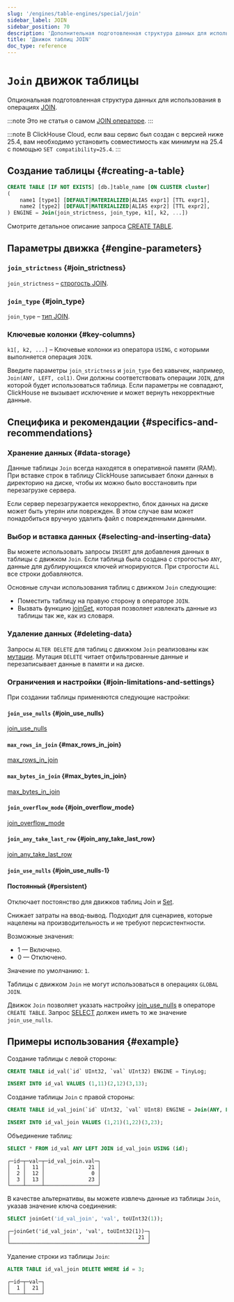 ```yaml
---
slug: '/engines/table-engines/special/join'
sidebar_label: JOIN
sidebar_position: 70
description: 'Дополнительная подготовленная структура данных для использования в'
title: 'Движок таблиц JOIN'
doc_type: reference
---
```

# `Join` движок таблицы

Опциональная подготовленная структура данных для использования в операциях [JOIN](/sql-reference/statements/select/join).

:::note
Это не статья о самом [JOIN операторе](/sql-reference/statements/select/join).
:::

:::note
В ClickHouse Cloud, если ваш сервис был создан с версией ниже 25.4, вам необходимо установить совместимость как минимум на 25.4 с помощью `SET compatibility=25.4`.
:::

## Создание таблицы {#creating-a-table}

```sql
CREATE TABLE [IF NOT EXISTS] [db.]table_name [ON CLUSTER cluster]
(
    name1 [type1] [DEFAULT|MATERIALIZED|ALIAS expr1] [TTL expr1],
    name2 [type2] [DEFAULT|MATERIALIZED|ALIAS expr2] [TTL expr2],
) ENGINE = Join(join_strictness, join_type, k1[, k2, ...])
```

Смотрите детальное описание запроса [CREATE TABLE](/sql-reference/statements/create/table).

## Параметры движка {#engine-parameters}

### `join_strictness` {#join_strictness}

`join_strictness` – [строгость JOIN](/sql-reference/statements/select/join#supported-types-of-join).

### `join_type` {#join_type}

`join_type` – [тип JOIN](/sql-reference/statements/select/join#supported-types-of-join).

### Ключевые колонки {#key-columns}

`k1[, k2, ...]` – Ключевые колонки из оператора `USING`, с которыми выполняется операция `JOIN`.

Введите параметры `join_strictness` и `join_type` без кавычек, например, `Join(ANY, LEFT, col1)`. Они должны соответствовать операции `JOIN`, для которой будет использоваться таблица. Если параметры не совпадают, ClickHouse не вызывает исключение и может вернуть некорректные данные.

## Специфика и рекомендации {#specifics-and-recommendations}

### Хранение данных {#data-storage}

Данные таблицы `Join` всегда находятся в оперативной памяти (RAM). При вставке строк в таблицу ClickHouse записывает блоки данных в директорию на диске, чтобы их можно было восстановить при перезагрузке сервера.

Если сервер перезагружается некорректно, блок данных на диске может быть утерян или поврежден. В этом случае вам может понадобиться вручную удалить файл с поврежденными данными.

### Выбор и вставка данных {#selecting-and-inserting-data}

Вы можете использовать запросы `INSERT` для добавления данных в таблицы с движком `Join`. Если таблица была создана с строгостью `ANY`, данные для дублирующихся ключей игнорируются. При строгости `ALL` все строки добавляются.

Основные случаи использования таблиц с движком `Join` следующие:

- Поместить таблицу на правую сторону в операторе `JOIN`.
- Вызвать функцию [joinGet](/sql-reference/functions/other-functions.md/#joinget), которая позволяет извлекать данные из таблицы так же, как из словаря.

### Удаление данных {#deleting-data}

Запросы `ALTER DELETE` для таблиц с движком `Join` реализованы как [мутации](/sql-reference/statements/alter/index.md#mutations). Мутация `DELETE` читает отфильтрованные данные и перезаписывает данные в памяти и на диске.

### Ограничения и настройки {#join-limitations-and-settings}

При создании таблицы применяются следующие настройки:

#### `join_use_nulls` {#join_use_nulls}

[join_use_nulls](/operations/settings/settings.md/#join_use_nulls)

#### `max_rows_in_join` {#max_rows_in_join}

[max_rows_in_join](/operations/settings/settings#max_rows_in_join)

#### `max_bytes_in_join` {#max_bytes_in_join}

[max_bytes_in_join](/operations/settings/settings#max_bytes_in_join)

#### `join_overflow_mode` {#join_overflow_mode}

[join_overflow_mode](/operations/settings/settings#join_overflow_mode)

#### `join_any_take_last_row` {#join_any_take_last_row}

[join_any_take_last_row](/operations/settings/settings.md/#join_any_take_last_row)

#### `join_use_nulls` {#join_use_nulls-1}

#### Постоянный {#persistent}

Отключает постоянство для движков таблиц Join и [Set](/engines/table-engines/special/set.md).

Снижает затраты на ввод-вывод. Подходит для сценариев, которые нацелены на производительность и не требуют персистентности.

Возможные значения:

- 1 — Включено.
- 0 — Отключено.

Значение по умолчанию: `1`.

Таблицы с движком `Join` не могут использоваться в операциях `GLOBAL JOIN`.

Движок `Join` позволяет указать настройку [join_use_nulls](/operations/settings/settings.md/#join_use_nulls) в операторе `CREATE TABLE`. Запрос [SELECT](/sql-reference/statements/select/index.md) должен иметь то же значение `join_use_nulls`.

## Примеры использования {#example}

Создание таблицы с левой стороны:

```sql
CREATE TABLE id_val(`id` UInt32, `val` UInt32) ENGINE = TinyLog;
```

```sql
INSERT INTO id_val VALUES (1,11)(2,12)(3,13);
```

Создание таблицы `Join` с правой стороны:

```sql
CREATE TABLE id_val_join(`id` UInt32, `val` UInt8) ENGINE = Join(ANY, LEFT, id);
```

```sql
INSERT INTO id_val_join VALUES (1,21)(1,22)(3,23);
```

Объединение таблиц:

```sql
SELECT * FROM id_val ANY LEFT JOIN id_val_join USING (id);
```

```text
┌─id─┬─val─┬─id_val_join.val─┐
│  1 │  11 │              21 │
│  2 │  12 │               0 │
│  3 │  13 │              23 │
└────┴─────┴─────────────────┘
```

В качестве альтернативы, вы можете извлечь данные из таблицы `Join`, указав значение ключа соединения:

```sql
SELECT joinGet('id_val_join', 'val', toUInt32(1));
```

```text
┌─joinGet('id_val_join', 'val', toUInt32(1))─┐
│                                         21 │
└────────────────────────────────────────────┘
```

Удаление строки из таблицы `Join`:

```sql
ALTER TABLE id_val_join DELETE WHERE id = 3;
```

```text
┌─id─┬─val─┐
│  1 │  21 │
└────┴─────┘
```